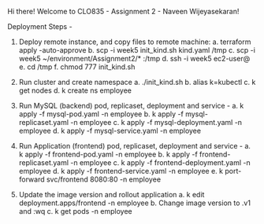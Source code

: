 Hi there! Welcome to CLO835 - Assignment 2 - Naveen Wijeyasekaran!

Deployment Steps -

1. Deploy remote instance, and copy files to remote machine:
    a. terraform apply -auto-approve 
    b. scp -i week5 init_kind.sh kind.yaml <remote ip>/tmp
    c. scp -i week5 ~/environment/Assignment2/* <remote ip>:/tmp 
    d. ssh -i week5 ec2-user@<remote ip>
    e. cd /tmp
	f. chmod 777 init_kind.sh


2. Run cluster and create namespace
	a. ./init_kind.sh
	b. alias k=kubectl
	c. k get nodes
	d. k create ns employee
	
3. Run MySQL (backend) pod, replicaset, deployment and service -
    a. k apply -f mysql-pod.yaml -n employee
    b. k apply -f mysql-replicaset.yaml -n employee
	c. k apply -f mysql-deployment.yaml -n employee
	d. k apply -f mysql-service.yaml -n employee

4. Run Application (frontend) pod, replicaset, deployment and service - 
    a. k apply -f frontend-pod.yaml -n employee
    b. k apply -f frontend-replicaset.yaml -n employee
    c. k apply -f frontend-deployment.yaml -n employee
    d. k apply -f frontend-service.yaml -n employee
	e. k port-forward svc/frontend 8080:80 -n employee

5. Update the image version and rollout application
	a. k edit deployment.apps/frontend -n employee
	b. Change image version to .v1 and :wq
	c. k get pods -n employee
